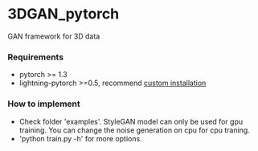 # 3DGAN_pytorch
GAN  framework for 3D data

### Requirements
- pytorch >= 1.3 
- lightning-pytorch >=0.5, recommend [custom installation](https://github.com/williamFalcon/pytorch-lightning)


### How to implement
- Check folder 'examples'. StyleGAN model can only be used for gpu training. You can change the noise generation on cpu for cpu traning.
- 'python train.py -h' for more options.
